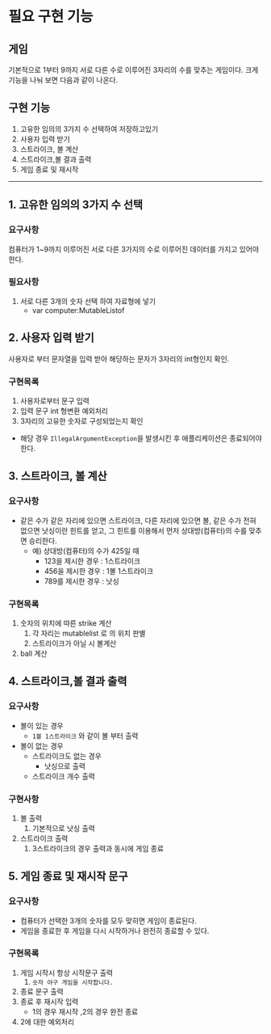 # 필요 구현 기능
## 게임
기본적으로 1부터 9까지 서로 다른 수로 이루어진 3자리의 수를 맞추는 게임이다.
크게 기능을 나눠 보면 다음과 같이 나온다.
## 구현 기능
1. 고유한 임의의 3가지 수 선택하여 저장하고있기
2. 사용자 입력 받기
3. 스트라이크, 볼 계산 
4. 스트라이크,볼 결과 출력
5. 게임 종료 및 재시작

---
## 1. 고유한 임의의 3가지 수 선택
### 요구사항
컴퓨터가 1~9까지 이루어진 서로 다른 3가지의 수로 이루어진 데이터를 가지고 있어야한다.

### 필요사항
1. 서로 다른 3개의 숫자 선택 하여 자료형에 넣기
   - var computer:MutableListof<Int>

## 2. 사용자 입력 받기
사용자로 부터 문자열을 입력 받아 해당하는 문자가 3자리의 int형인지 확인.

### 구현목록
1. 사용자로부터 문구 입력
2. 입력 문구 int 형변환 예외처리
3. 3자리의 고유한 숫자로 구성되었는지 확인
- 해당 경우 `IllegalArgumentException`을 발생시킨 후 애플리케이션은 종료되어야 한다.

## 3. 스트라이크, 볼 계산
### 요구사항
- 같은 수가 같은 자리에 있으면 스트라이크, 다른 자리에 있으면 볼, 같은 수가 전혀 없으면 낫싱이란 힌트를 얻고, 그 힌트를 이용해서 먼저 상대방(컴퓨터)의 수를 맞추면 승리한다.
    - 예) 상대방(컴퓨터)의 수가 425일 때
        - 123을 제시한 경우 : 1스트라이크
        - 456을 제시한 경우 : 1볼 1스트라이크
        - 789를 제시한 경우 : 낫싱
### 구현목록
1. 숫자의 위치에 따른 strike 계산
   1. 각 자리는 mutablelist 로 의 위치 판별
   2. 스트라이크가 아닐 시 볼계산 
2. ball 계산

## 4. 스트라이크,볼 결과 출력
### 요구사항
- 볼이 있는 경우
  - `1볼 1스트라이크` 와 같이 볼 부터 출력
- 볼이 없는 경우
  - 스트라이크도 없는 경우
    - 낫싱으로 출력
  - 스트라이크 개수 출력
  
### 구현사항
1. 볼 출력
   1. 기본적으로 낫싱 출력 
2. 스트라이크 출력
   1. 3스트라이크의 경우 출력과 동시에 게임 종료

## 5. 게임 종료 및 재시작 문구
### 요구사항
- 컴퓨터가 선택한 3개의 숫자를 모두 맞히면 게임이 종료된다.
- 게임을 종료한 후 게임을 다시 시작하거나 완전히 종료할 수 있다.

### 구현목록
1. 게임 시작시 항상 시작문구 출력
   1. `숫자 야구 게임을 시작합니다.`
2. 종료 문구 출력
3. 종료 후 재시작 입력
   - 1의 경우 재시작 ,2의 경우 완전 종료
4. 2에 대한 예외처리
